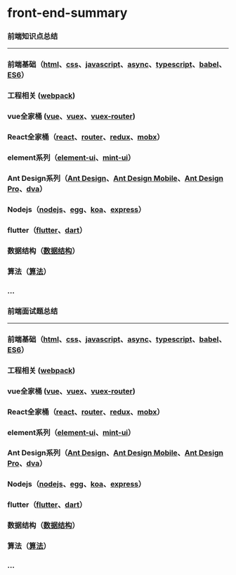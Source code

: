 # front-end-summary

### 前端知识点总结


---


### 前端基础（[html]()、[css]()、[javascript]()、[async]()、[typescript]()、[babel]()、[ES6]()）
### 工程相关 ([webpack]())
### vue全家桶 ([vue]()、[vuex]()、[vuex-router]())
### React全家桶（[react]()、[router]()、[redux]()、[mobx]()）
### element系列（[element-ui]()、[mint-ui]()）
### Ant Design系列（[Ant Design]()、[Ant Design Mobile]()、[Ant Design Pro]()、[dva]()）
### Nodejs（[nodejs]()、[egg]()、[koa]()、[express]()）
### flutter（[flutter]()、[dart]()）
### 数据结构（[数据结构]()）
### 算法（[算法]()）
### ...


### 前端面试题总结


---

  
### 前端基础（[html]()、[css]()、[javascript]()、[async]()、[typescript]()、[babel]()、[ES6]()）
### 工程相关 ([webpack]())
### vue全家桶 ([vue]()、[vuex]()、[vuex-router]())
### React全家桶（[react]()、[router]()、[redux]()、[mobx]()）
### element系列（[element-ui]()、[mint-ui]()）
### Ant Design系列（[Ant Design]()、[Ant Design Mobile]()、[Ant Design Pro]()、[dva]()）
### Nodejs（[nodejs]()、[egg]()、[koa]()、[express]()）
### flutter（[flutter]()、[dart]()）
### 数据结构（[数据结构]()）
### 算法（[算法]()）
### ...


